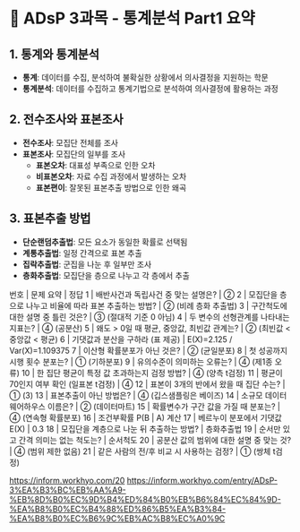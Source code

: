 # 📘 ADsP 3과목 - 통계분석 Part1 요약

## 1. 통계와 통계분석
- **통계**: 데이터를 수집, 분석하여 불확실한 상황에서 의사결정을 지원하는 학문
- **통계분석**: 데이터를 수집하고 통계기법으로 분석하여 의사결정에 활용하는 과정

## 2. 전수조사와 표본조사
- **전수조사**: 모집단 전체를 조사
- **표본조사**: 모집단의 일부를 조사
  - **표본오차**: 대표성 부족으로 인한 오차
  - **비표본오차**: 자료 수집 과정에서 발생하는 오차
  - **표본편이**: 잘못된 표본추출 방법으로 인한 왜곡

## 3. 표본추출 방법
- **단순랜덤추출법**: 모든 요소가 동일한 확률로 선택됨
- **계통추출법**: 일정 간격으로 표본 추출
- **집락추출법**: 군집을 나눈 후 일부만 조사
- **층화추출법**: 모집단을 층으로 나누고 각 층에서 추출









번호 | 문제 요약 | 정답
1 | 배반사건과 독립사건 중 맞는 설명은? | ②
2 | 모집단을 층으로 나누고 비율에 따라 표본 추출하는 방법? | ② (비례 층화 추출법)
3 | 구간척도에 대한 설명 중 틀린 것은? | ③ (절대적 기준 0 아님)
4 | 두 변수의 선형관계를 나타내는 지표는? | ④ (공분산)
5 | 왜도 > 0일 때 평균, 중앙값, 최빈값 관계는? | ② (최빈값 < 중앙값 < 평균)
6 | 기댓값과 분산을 구하라 (표 제공) | E(X)=2.125 / Var(X)=1.109375
7 | 이산형 확률분포가 아닌 것은? | ② (균일분포)
8 | 첫 성공까지 시행 횟수 분포는? | ① (기하분포)
9 | 유의수준이 의미하는 오류는? | ④ (제1종 오류)
10 | 한 집단 평균이 특정 값 초과하는지 검정 방법? | ④ (양측 t검정)
11 | 평균이 70인지 여부 확인 (일표본 t검정) | ④
12 | 표본이 3개의 반에서 왔을 때 집단 수는? | ① (3)
13 | 표본추출이 아닌 방법은? | ④ (깁스샘플링은 베이즈)
14 | 소규모 데이터웨어하우스 이름은? | ② (데이터마트)
15 | 확률변수가 구간 값을 가질 때 분포는? | ④ (연속형 확률분포)
16 | 조건부확률 P(B | A) 계산
17 | 베르누이 분포에서 기댓값 E(X) | 0.3
18 | 모집단을 계층으로 나눈 뒤 추출하는 방법? | 층화추출법
19 | 순서만 있고 간격 의미는 없는 척도는? | 순서척도
20 | 공분산 값의 범위에 대한 설명 중 맞는 것? | ④ (범위 제한 없음)
21 | 같은 사람의 전/후 비교 시 사용하는 검정? | ① (쌍체 t검정)


https://inform.workhyo.com/20
https://inform.workhyo.com/entry/ADsP-3%EA%B3%BC%EB%AA%A9-%EB%8D%B0%EC%9D%B4%ED%84%B0%EB%B6%84%EC%84%9D-%EA%B8%B0%EC%B4%88%ED%86%B5%EA%B3%84-%EA%B8%B0%EC%B6%9C%EB%AC%B8%EC%A0%9C